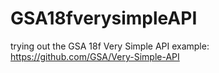 GSA18fverysimpleAPI
===================

trying out the GSA 18f Very Simple API example: https://github.com/GSA/Very-Simple-API
